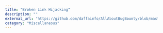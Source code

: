 ```yaml
---
title: "Broken Link Hijacking"
description: ""
external_url: "https://github.com/daffainfo/AllAboutBugBounty/blob/master/Misc/Broken%20Link%20Hijacking.md"
category: "Miscellaneous"
---
```

